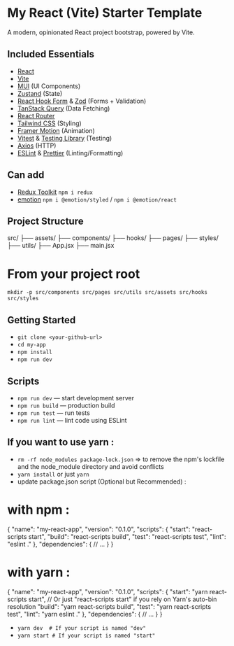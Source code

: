 # My React (Vite) Starter Template

A modern, opinionated React project bootstrap, powered by Vite.

## Included Essentials

- [React](https://react.dev/)
- [Vite](https://vitejs.dev/)
- [MUI](https://mui.com/) (UI Components)
- [Zustand](https://zustand-demo.pmnd.rs/) (State) 
- [React Hook Form](https://react-hook-form.com/) & [Zod](https://zod.dev/) (Forms + Validation)
- [TanStack Query](https://tanstack.com/query/latest) (Data Fetching)
- [React Router](https://reactrouter.com/)
- [Tailwind CSS](https://tailwindcss.com/) (Styling)
- [Framer Motion](https://www.framer.com/motion/) (Animation)
- [Vitest](https://vitest.dev/) & [Testing Library](https://testing-library.com/) (Testing)
- [Axios](https://axios-http.com/) (HTTP)
- [ESLint](https://eslint.org/) & [Prettier](https://prettier.io/) (Linting/Formatting)

## Can add 

- [Redux Toolkit](https://redux-toolkit.js.org/) 
  `npm i redux`
- [emotion](https://emotion.sh/docs/introduction)
  `npm i @emotion/styled` / `npm i @emotion/react`

## Project Structure

src/
├── assets/
├── components/
├── hooks/
├── pages/
├── styles/
├── utils/
├── App.jsx
├── main.jsx

# From your project root

`mkdir -p src/components src/pages src/utils src/assets src/hooks src/styles`

## Getting Started

- `git clone <your-github-url>`
- `cd my-app`
- `npm install`
- `npm run dev`

## Scripts

- `npm run dev` — start development server
- `npm run build` — production build
- `npm run test` — run tests
- `npm run lint` — lint code using ESLint

## If you want to use yarn : 

- `rm -rf node_modules package-lock.json` => to remove the npm's lockfile and the node_module directory and avoid conflicts
- `yarn install` or just `yarn`
- update package.json script (Optional but Recommended) : 

# with npm :

{
  "name": "my-react-app",
  "version": "0.1.0",
  "scripts": {
    "start": "react-scripts start",
    "build": "react-scripts build",
    "test": "react-scripts test",
    "lint": "eslint ."
  },
  "dependencies": {
    // ...
  }
}

# with yarn :

{
  "name": "my-react-app",
  "version": "0.1.0",
  "scripts": {
    "start": "yarn react-scripts start", // Or just "react-scripts start" if you rely on Yarn's auto-bin resolution
    "build": "yarn react-scripts build",
    "test": "yarn react-scripts test",
    "lint": "yarn eslint ."
  },
  "dependencies": {
    // ...
  }
}

- ` yarn dev  # If your script is named "dev" `
- ` yarn start # If your script is named "start" `
